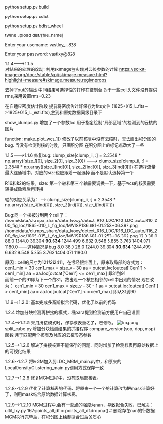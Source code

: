 python setup.py build

python setup.py sdist

python setup.py bdist_wheel

twine upload dist/[file_name]

Enter your username: vastlxy_-.828

Enter your password: vastlxy@828


1.1.4--->1.1.5  
对结果的处理的改动:
利用skimage包实现对云核参数的计算
https://scikit-image.org/docs/stable/api/skimage.measure.html?highlight=measure#skimage.measure.regionprops

去掉了out的输出
中间结果可选择性的打印在控制台
对于一些cell头文件没有提供rms,采用设置rms=0.23

在自适应密度估计阶段 提前将密度估计好保存为fits文件
(1825+015_L.fits-->1825+015_L_esti.fits),放到和原始数据同级目录下

show_clumps.py 增加了一个参数loc
用于指定绘制"局部区域"的检测到的云核的图片

function: make_plot_wcs_1()
修改了以前核表中没有云核时，无法画出积分图的bug. 当没有检测到核的时候，只画积分图
在积分图上的标记点改大了一些


1.1.5--->1.1.6
修复bug:
clump_size[clump_ii, :] = 2.3548 * np.array([size_1[0], size_2[0], size_3[0])
  --->  clump_size[clump_ii, :] = 2.3548 * np.array([size_1[ind[0]], size_2[ind[0]], size_3[ind[0]]])
在选择流量最大连通域中，对应的size也应跟着一起选择 而不是默认选择第一个

R16和R2的结果，size: 第一个轴和第三个轴需要调换一下，基于wcs的核表需要转换成像素后再转换

轴的对应关系为：
-->  clump_size[clump_ii, :] = 2.3548 * np.array([size_3[ind[0]], size_2[ind[0]], size_1[ind[0]]])

Bug:同一个核被分到两个cell了：
/home/data/clumps_share/data_luoxy/detect_R16_LDC/R16_LDC_auto/R16_200_fig_loc/1865-010_L_fig_loc/MWISP186.681-01.253+06.392.png
/home/data/clumps_share/data_luoxy/detect_R16_LDC/R16_LDC_auto/R16_200_fig_loc/1865-015_L_fig_loc/MWISP186.681-01.253+06.392.png
 12.0	38.0	88.0	1244.0	39.304	**90.634**	1244.499	6.632	9.548	5.855	3.763	1404.071	1180.0  ——这种情况是bug
 8.0	38.0	28.0	1244.0	39.304	**30.634**	1244.499	6.632	9.548	5.855	3.763	1404.071	1180.0
 
 原因：cell的尺寸为121*121*2411，在银经银纬面上，原来取局部的方式为：
        cen1_min = 30
        cen1_max = size_v - 30
        aa = outcat.loc[outcat['Cen1'] > cen1_min]
        aa = aa.loc[outcat['Cen1'] <= cen1_max]
        即31到91     
 而前一个的91即为下一个的31，故出现一个核在相邻的cell中出现的情况
 现在改为：
        cen1_min = 30
        cen1_max = size_v - 30 - 1
        aa = outcat.loc[outcat['Cen1'] > cen1_min]
        aa = aa.loc[outcat['Cen1'] < = cen1_max]
        即从31到90 
 

1.1.9-->1.2.0:
基本完成多高斯拟合代码，优化了以前的代码

1.2.4
增加分块检测再拼接的模式，将para提到检测前方便用户自己设置

1.2.4-->1.2.5
采用拼接模式时，保存核表重名了，已修改。
![img.png](pic/img.png)
split_cube.py 增加分块检测结果的拼接程序
compare_version(sop, dop, msp)函数 用于匹配两个核表及对应的云核形态参数

1.2.5-->1.2.6
解决了拼接核表不能保存的问题，同时增加了检测核表再原始数据上的可视化结果

1.2.6--1.2.7
将MGM加入到LDC_MGM_main.py中，和原来的LocalDensityClustering_main.py调用方式保存一致

1.2.7-->1.2.8
修复MGM过程中，没有取局部核表。

1.2.8--1.2.9
优化了计算核表的代码，将原来一个一个的计算改为把mask计算好了，利用mask结合原始数据计算核表。

1.2.9-->1.2.10
MGM过程中,会有一些点的强度为nan，导致拟合失败，已解决：
ultil_lxy.py 167:points_all_df = points_all_df.dropna()   # 删除存在nan的行数据
MGM执行完毕后，在积分图上绘制拟合过后的质心